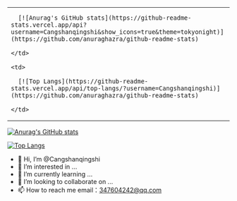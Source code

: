 <div id="title" align=left>
<table>
  <tr>
    <td>
      
      [![Anurag's GitHub stats](https://github-readme-stats.vercel.app/api?username=Cangshanqingshi&show_icons=true&theme=tokyonight)](https://github.com/anuraghazra/github-readme-stats)
      
    </td>
    
    <td>
    
      [![Top Langs](https://github-readme-stats.vercel.app/api/top-langs/?username=Cangshanqingshi)](https://github.com/anuraghazra/github-readme-stats)
    
    </td>
 
  </tr>
</table>

[![Anurag's GitHub stats](https://github-readme-stats.vercel.app/api?username=Cangshanqingshi&show_icons=true&theme=tokyonight)](https://github.com/anuraghazra/github-readme-stats)

[![Top Langs](https://github-readme-stats.vercel.app/api/top-langs/?username=Cangshanqingshi)](https://github.com/anuraghazra/github-readme-stats)

</div>

- 👋 Hi, I’m @Cangshanqingshi
- 👀 I’m interested in ...
- 🌱 I’m currently learning ...
- 💞️ I’m looking to collaborate on ...
- 📫 How to reach me email：347604242@qq.com

<!---
Cangshanqingshi/Cangshanqingshi is a ✨ special ✨ repository because its `README.md` (this file) appears on your GitHub profile.
You can click the Preview link to take a look at your changes.
--->
